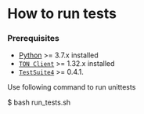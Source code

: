 # How to run tests

### Prerequisites

- [Python](https://www.python.org/) >= 3.7.x installed
- [`TON Client`](https://github.com/move-ton/ton-client-py) >= 1.32.x installed
- [`TestSuite4`](https://github.com/tonlabs/TestSuite4) >= 0.4.1.

Use following command to run unittests

  $ bash run_tests.sh